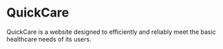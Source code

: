 # QuickCare
QuickCare is a website designed to efficiently and reliably meet the basic healthcare needs of its users. 
